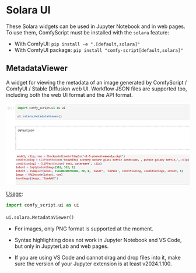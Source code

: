 # Solara UI
These Solara widgets can be used in Jupyter Notebook and in web pages. To use them, ComfyScript must be installed with the `solara` feature:
- With ComfyUI: `pip install -e ".[default,solara]"`
- With ComfyUI package: `pip install "comfy-script[default,solara]"`

## MetadataViewer
A widget for viewing the metadata of an image generated by ComfyScript / ComfyUI / Stable Diffusion web UI. Workflow JSON files are supported too, including both the web UI format and the API format.

![](images/Solara/MetadataViewer.png)

[Usage](../../examples/ui.ipynb):
```python
import comfy_script.ui as ui

ui.solara.MetadataViewer()
```

- For images, only PNG format is supported at the moment.

- Syntax highlighting does not work in Jupyter Notebook and VS Code, but only in JupyterLab and web pages.

- If you are using VS Code and cannot drag and drop files into it, make sure the version of your Jupyter extension is at least v2024.1.100.